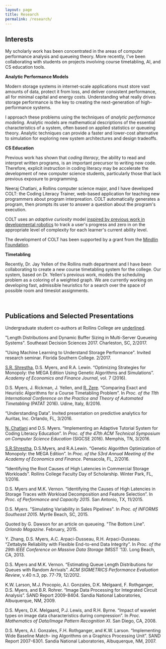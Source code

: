 ```yaml
---
layout: page
title: Research
permalink: /research/
---
```


## Interests

My scholarly work has been concentrated in the areas of computer performance analysis and queueing theory. More recently, I've been collaborating with students on projects involving course timetabling, AI, and CS education tools.

**Analytic Performance Models**

Modern storage systems in internet-scale applications must store vast amounts of data, protect it from loss, and deliver consistent performance, all for minimal capital and energy costs. Understanding what really drives storage performance is the key to creating the next-generation of high-performance systems.

I approach these problems using the techniques of *analytic performance modeling*. Analytic models are mathematical descriptions of the essential characteristics of a system, often based on applied statistics or queueing theory. Analytic techniques can provide a faster and lower-cost alternative to simulation for exploring new system architectures and design tradeoffs.


**CS Education**

Previous work has shown that *coding literacy*, the ability to read and interpret written programs, is an important precursor to writing new code. Therefore, explicit instruction in coding literacy may be accelerate the development of new computer science students, particularly those that lack previous exposure to programming.

Neeraj Chatlani, a Rollins computer science major, and I have developed COLT: the Coding Literacy Trainer, web-based application for teaching new programmers about program interpreation. COLT automatically generates a program, then prompts its user to answer a question about the program's execution.

COLT uses an *adaptive curiosity* model [inspired by previous work in developmental robotics](https://www.cs.swarthmore.edu/~meeden/) to track a user's progress and zero in on the appropriate level of complexity for each learner's current ability level.

The development of COLT has been supported by a grant from the [Mindlin Foundation](https://mindlinfoundation.org).

**Timetabling**

Recently, Dr. Jay Yellen of the Rollins math department and I have been collaborating to create a new course timetabling system for the college. Our system, based on Dr. Yellen's previous work, models the scheduling problem as a coloring of a weighted graph. We are currently working on developing fast, admissible heuristics for a search over the space of possible room and timeslot assignments.


<br/>

## Publications and Selected Presentations
Undergraduate student co-authors at Rollins College are <u>underlined</u>.

"Length Distributions and Dynamic Buffer Sizing in Multi-Server Queueing Systems". Southeast Decision Sciences 2017. Charleston, SC, 2/2017.

"Using Machine Learning to Understand Storage Performance". Invited research seminar. Florida Southern College. 2/2017.

<u>S.R. Shrestha</u>, D.S. Myers, and R.A. Lewin. “Optimizing Strategies for Monopoly: the MEGA Edition Using Genetic Algorithms and Simulations”. *Academy of Economics and Finance Journal*, vol. 7 (2016).

D.S. Myers, J. Rickman, J. Yellen, and <u>R. Zere</u>. “Comparing Exact and Heuristic Algorithms for a Course Timetabling Problem”. In *Proc. of the 11th International Conference on the Practice and Theory of Automated Timetabling* (PATAT 2016). Udine, Italy, 8/2016.

“Understanding Data”. Invited presentation on predictive analytics for Auritas, Inc. Orlando, FL, 3/2016.

<u>N. Chatlani</u> and D.S. Myers. “Implementing an Adaptive Tutorial System for Coding Literacy Education”. In *Proc. of the 47th ACM Technical Symposium on Computer Science Education* (SIGCSE 2016). Memphis, TN, 3/2016.

<u>S.R.Shrestha</u>, D.S.Myers, and R.A.Lewin. “Genetic Algorithm Optimization of Monopoly: the MEGA Edition”. In *Proc. of the 53rd Annual Meeting of the Academy of Economics and Finance*. Pensacola, FL, 2/2016.

“Identifying the Root Causes of High Latencies in Commercial Storage Workloads”. Rollins College Faculty Day of Scholarship. Winter Park, FL, 1/2016.

D.S. Myers and M.K. Vernon. “Identifying the Causes of High Latencies in Storage Traces with Workload Decomposition and Feature Selection”. In *Proc. of Performance and Capacity 2015*. San Antonio, TX, 11/2015.

D.S. Myers. "Simulating Variability in Sales Pipelines". In *Proc. of INFORMS Southeast 2015*. Myrtle Beach, SC, 2015.

Quoted by G. Dawson for an article on queueing. "The Bottom Line". *Orlando Magazine*. February, 2015.

Y. Zhang, D.S. Myers, A.C. Arpaci-Dusseau, R.H. Arpaci-Dusseau. “Zettabyte Reliability with Flexible End-to-end Data Integrity”. In *Proc. of the 29th IEEE Conference on Massive Data Storage* (MSST ’13). Long Beach, CA, 2013.

D.S. Myers and M.K. Vernon. “Estimating Queue Length Distributions for Queues with Random Arrivals”. *ACM SIGMETRICS Performance Evaluation Review*, v.40 n.3, pp. 77-79, 12/2012.

K.W. Larson, M.J. Procopio, A.I. Gonzales, D.K. Melgaard, F. Rothganger, D.S. Myers, and B.R. Rohrer. “Image Data Processing for Integrated Circuit Analysis”. SAND Report 2009-8404. Sandia National Laboratories, Albuquerque, NM, 2009.

D.S. Myers, D.K. Melgaard, P.J. Lewis, and R.H. Byrne. “Impact of wavelet types on image data characteristics during compression”. In *Proc. Mathematics of Data/Image Pattern Recognition XI*. San Diego, CA, 2008.

D.S. Myers, A.I. Gonzales, F.H. Rothganger, and K.W. Larson. “Implementing Wide Baseline Match- ing Algorithms on a Graphics Processing Unit”. SAND Report 2007-6301. Sandia National Laboratories, Albuquerque, NM, 2007.
